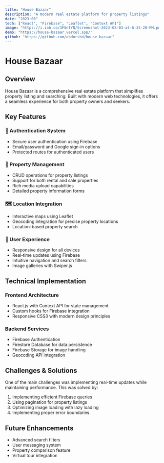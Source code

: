 ```yaml
---
title: "House Bazaar"
description: "A modern real estate platform for property listings"
date: "2023-03"
tech: ["React", "Firebase", "Leaflet", "Context API"]
image: "https://i.ibb.co/3FSnfYN/Screenshot-2023-08-03-at-6-35-20-PM.png"
demo: "https://house-bazaar.vercel.app/"
github: "https://github.com/abdurshd/house-bazaar"
---
```


# House Bazaar

## Overview
House Bazaar is a comprehensive real estate platform that simplifies property listing and searching. Built with modern web technologies, it offers a seamless experience for both property owners and seekers.

## Key Features

### 🔐 Authentication System
- Secure user authentication using Firebase
- Email/password and Google sign-in options
- Protected routes for authenticated users

### 📝 Property Management
- CRUD operations for property listings
- Support for both rental and sale properties
- Rich media upload capabilities
- Detailed property information forms

### 🗺️ Location Integration
- Interactive maps using Leaflet
- Geocoding integration for precise property locations
- Location-based property search

### 💫 User Experience
- Responsive design for all devices
- Real-time updates using Firebase
- Intuitive navigation and search filters
- Image galleries with Swiper.js

## Technical Implementation

### Frontend Architecture
- React.js with Context API for state management
- Custom hooks for Firebase integration
- Responsive CSS3 with modern design principles

### Backend Services
- Firebase Authentication
- Firestore Database for data persistence
- Firebase Storage for image handling
- Geocoding API integration

## Challenges & Solutions

One of the main challenges was implementing real-time updates while maintaining performance. This was solved by:

1. Implementing efficient Firebase queries
2. Using pagination for property listings
3. Optimizing image loading with lazy loading
4. Implementing proper error boundaries

## Future Enhancements

- Advanced search filters
- User messaging system
- Property comparison feature
- Virtual tour integration 